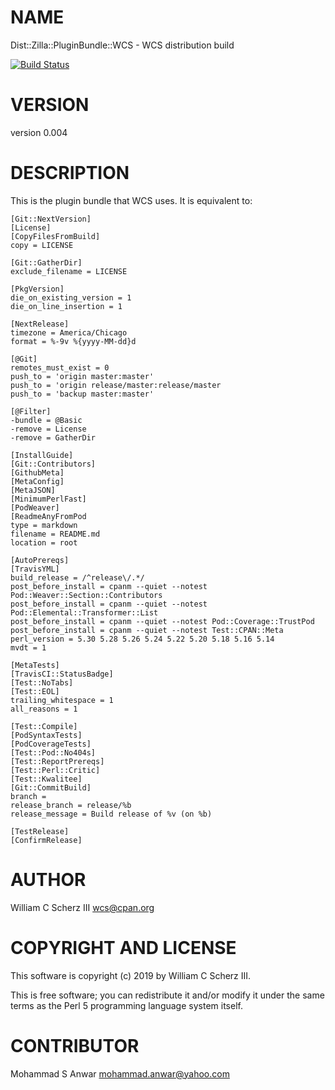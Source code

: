 # NAME

Dist::Zilla::PluginBundle::WCS - WCS distribution build

[![Build Status](https://travis-ci.org/wscherz/Dist-Zilla-PluginBundle-WCS.png?branch=master)](https://travis-ci.org/wscherz/Dist-Zilla-PluginBundle-WCS)

# VERSION

version 0.004

# DESCRIPTION

This is the plugin bundle that WCS uses.  It is equivalent to:

    [Git::NextVersion]
    [License]
    [CopyFilesFromBuild]
    copy = LICENSE

    [Git::GatherDir]
    exclude_filename = LICENSE

    [PkgVersion]
    die_on_existing_version = 1
    die_on_line_insertion = 1

    [NextRelease]
    timezone = America/Chicago
    format = %-9v %{yyyy-MM-dd}d

    [@Git]
    remotes_must_exist = 0
    push_to = 'origin master:master'
    push_to = 'origin release/master:release/master
    push_to = 'backup master:master'

    [@Filter]
    -bundle = @Basic
    -remove = License
    -remove = GatherDir

    [InstallGuide]
    [Git::Contributors]
    [GithubMeta]
    [MetaConfig]
    [MetaJSON]
    [MinimumPerlFast]
    [PodWeaver]
    [ReadmeAnyFromPod
    type = markdown
    filename = README.md
    location = root

    [AutoPrereqs]
    [TravisYML]
    build_release = /^release\/.*/
    post_before_install = cpanm --quiet --notest Pod::Weaver::Section::Contributors
    post_before_install = cpanm --quiet --notest Pod::Elemental::Transformer::List
    post_before_install = cpanm --quiet --notest Pod::Coverage::TrustPod
    post_before_install = cpanm --quiet --notest Test::CPAN::Meta
    perl_version = 5.30 5.28 5.26 5.24 5.22 5.20 5.18 5.16 5.14
    mvdt = 1

    [MetaTests]
    [TravisCI::StatusBadge]
    [Test::NoTabs]
    [Test::EOL]
    trailing_whitespace = 1
    all_reasons = 1

    [Test::Compile]
    [PodSyntaxTests]
    [PodCoverageTests]
    [Test::Pod::No404s]
    [Test::ReportPrereqs]
    [Test::Perl::Critic]
    [Test::Kwalitee]
    [Git::CommitBuild]
    branch =
    release_branch = release/%b
    release_message = Build release of %v (on %b)

    [TestRelease]
    [ConfirmRelease]

# AUTHOR

William C Scherz III <wcs@cpan.org>

# COPYRIGHT AND LICENSE

This software is copyright (c) 2019 by William C Scherz III.

This is free software; you can redistribute it and/or modify it under
the same terms as the Perl 5 programming language system itself.

# CONTRIBUTOR

Mohammad S Anwar <mohammad.anwar@yahoo.com>
